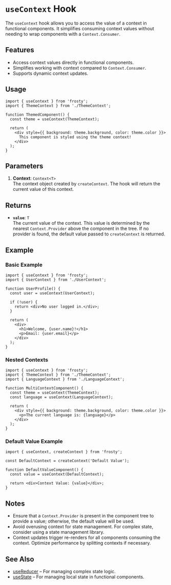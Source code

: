 # `useContext` Hook

The `useContext` hook allows you to access the value of a context in functional components. It simplifies consuming context values without needing to wrap components with a `Context.Consumer`.

## Features

- Access context values directly in functional components.
- Simplifies working with context compared to `Context.Consumer`.
- Supports dynamic context updates.

## Usage

```tsx
import { useContext } from 'frosty';
import { ThemeContext } from './ThemeContext';

function ThemedComponent() {
  const theme = useContext(ThemeContext);

  return (
    <div style={{ background: theme.background, color: theme.color }}>
      This component is styled using the theme context!
    </div>
  );
}
```

## Parameters

1. **Context**: `Context<T>`  
   The context object created by `createContext`. The hook will return the current value of this context.

## Returns

- **`value`**: `T`  
  The current value of the context. This value is determined by the nearest `Context.Provider` above the component in the tree. If no provider is found, the default value passed to `createContext` is returned.

## Example

### Basic Example

```tsx
import { useContext } from 'frosty';
import { UserContext } from './UserContext';

function UserProfile() {
  const user = useContext(UserContext);

  if (!user) {
    return <div>No user logged in.</div>;
  }

  return (
    <div>
      <h1>Welcome, {user.name}!</h1>
      <p>Email: {user.email}</p>
    </div>
  );
}
```

### Nested Contexts

```tsx
import { useContext } from 'frosty';
import { ThemeContext } from './ThemeContext';
import { LanguageContext } from './LanguageContext';

function MultiContextComponent() {
  const theme = useContext(ThemeContext);
  const language = useContext(LanguageContext);

  return (
    <div style={{ background: theme.background, color: theme.color }}>
      <p>The current language is: {language}</p>
    </div>
  );
}
```

### Default Value Example

```tsx
import { useContext, createContext } from 'frosty';

const DefaultContext = createContext('Default Value');

function DefaultValueComponent() {
  const value = useContext(DefaultContext);

  return <div>Context Value: {value}</div>;
}
```

## Notes

- Ensure that a `Context.Provider` is present in the component tree to provide a value; otherwise, the default value will be used.
- Avoid overusing context for state management. For complex state, consider using a state management library.
- Context updates trigger re-renders for all components consuming the context. Optimize performance by splitting contexts if necessary.

## See Also

- [useReducer](./useReducer.md) – For managing complex state logic.
- [useState](./useState.md) – For managing local state in functional components.